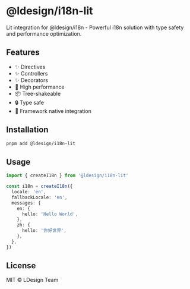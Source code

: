 # @ldesign/i18n-lit

Lit integration for @ldesign/i18n - Powerful i18n solution with type safety and performance optimization.

## Features

- ✨ Directives
- ✨ Controllers
- ✨ Decorators
- 🚀 High performance
- 📦 Tree-shakeable
- 🔒 Type safe
- 💪 Framework native integration

## Installation

```bash
pnpm add @ldesign/i18n-lit
```

## Usage

```typescript
import { createI18n } from '@ldesign/i18n-lit'

const i18n = createI18n({
  locale: 'en',
  fallbackLocale: 'en',
  messages: {
    en: {
      hello: 'Hello World',
    },
    zh: {
      hello: '你好世界',
    },
  },
})
```

## License

MIT © LDesign Team
